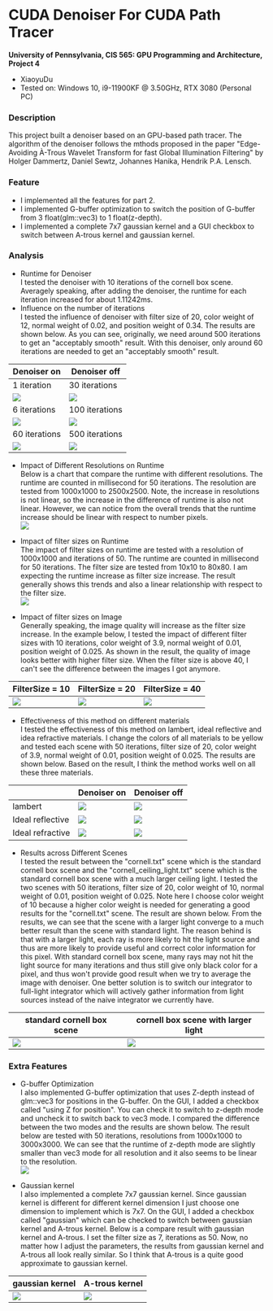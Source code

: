 CUDA Denoiser For CUDA Path Tracer
==================================

**University of Pennsylvania, CIS 565: GPU Programming and Architecture, Project 4**

* XiaoyuDu
* Tested on: Windows 10, i9-11900KF @ 3.50GHz, RTX 3080 (Personal PC)

  
### Description  
This project built a denoiser based on an GPU-based path tracer. The algorithm of the denoiser follows the mthods proposed in the paper "Edge-Avoiding À-Trous Wavelet Transform for fast Global Illumination Filtering" by Holger Dammertz, Daniel Sewtz, Johannes Hanika, Hendrik P.A. Lensch. 
  
  
### Feature  
* I implemented all the features for part 2.  
* I implemented G-buffer optimization to switch the position of G-buffer from 3 float(glm::vec3) to 1 float(z-depth).  
* I implemented a complete 7x7 gaussian kernel and a GUI checkbox to switch between A-trous kernel and gaussian kernel.  

### Analysis  
* Runtime for Denoiser  
I tested the denoiser with 10 iterations of the cornell box scene. Averagely speaking, after adding the denoiser, the runtime for each iteration increased for about 1.11242ms.  
* Influence on the number of iterations  
I tested the influence of denoiser with filter size of 20, color weight of 12, normal weight of 0.02, and position weight of 0.34. The results are shown below. As you can see, originally, we need around 500 iterations to get an "acceptably smooth" result. With this denoiser, only around 60 iterations are needed to get an "acceptably smooth" result.  

|  Denoiser on | Denoiser off |
| ----------------- | ----------------- |
| 1 iteration | 30 iterations |
| ![](images/cornell_ceiling/1_d.png) | ![](images/cornell_ceiling/29.png)  |
| 6 iterations | 100 iterations |
| ![](images/cornell_ceiling/6_d.png) | ![](images/cornell_ceiling/99.png)  |
| 60 iterations | 500 iterations |
| ![](images/cornell_ceiling/60_d.png) | ![](images/cornell_ceiling/500.png)  |
  
* Impact of Different Resolutions on Runtime  
Below is a chart that compare the runtime with different resolutions. The runtime are counted in millisecond for 50 iterations. The resolution are tested from 1000x1000 to 2500x2500. Note, the increase in resolutions is not linear, so the increase in the difference of runtime is also not linear. However, we can notice from the overall trends that the runtime increase should be linear with respect to number pixels.  
![](images/runtime_vs_resolution.png)  

* Impact of filter sizes on Runtime  
The impact of filter sizes on runtime are tested with a resolution of 1000x1000 and iterations of 50. The runtime are counted in millisecond for 50 iterations. The filter size are tested from 10x10 to 80x80. I am expecting the runtime increase as filter size increase. The result generally shows this trends and also a linear relationship with respect to the filter size.  
![](images/filtersize_vs_runtime.png)  

* Impact of filter sizes on Image  
Generally speaking, the image quality will increase as the filter size increase. In the example below, I tested the impact of different filter sizes with 10 iterations, color weight of 3.9, normal weight of 0.01, position weight of 0.025. As shown in the result, the quality of image looks better with higher filter size. When the filter size is above 40, I can't see the difference between the images I got anymore.

|  FilterSize = 10 | FilterSize = 20 | FilterSize = 40 |
| ----------------- | ----------------- | --- |
| ![](images/cornell_ceiling/filtersize/10.png) | ![](images/cornell_ceiling/filtersize/20.png) | ![](images/cornell_ceiling/filtersize/40.png) |

* Effectiveness of this method on different materials  
I tested the effectiveness of this method on lambert, ideal reflective and idea refractive materials. I change the colors of all materials to be yellow and tested each scene with 50 iterations, filter size of 20, color weight of 3.9, normal weight of 0.01, position weight of 0.025. The results are shown below. Based on the result, I think the method works well on all these three materials.

|  |  Denoiser on | Denoiser off |
| --- | ----------------- | ----------------- |
| lambert | ![](images/cornell_ceiling_2/d_lambert.png) | ![](images/cornell_ceiling_2/lambert.png)  |
| Ideal reflective | ![](images/cornell_ceiling_2/d_reflective.png)  | ![](images/cornell_ceiling_2/reflective.png)  |
| Ideal refractive | ![](images/cornell_ceiling_2/d_refractive.png) | ![](images/cornell_ceiling_2/refractive.png) |

* Results across Different Scenes  
I tested the result between the "cornell.txt" scene which is the standard cornell box scene and the "cornell_ceiling_light.txt" scene which is the standard cornell box scene with a much larger ceiling light. I tested the two scenes with 50 iterations, filter size of 20, color weight of 10, normal weight of 0.01, position weight of 0.025. Note here I choose color weight of 10 because a higher color weight is needed for generating a good results for the "cornell.txt" scene. The result are shown below. From the results, we can see that the scene with a larger light converge to a much better result than the scene with standard light. The reason behind is that with a larger light, each ray is more likely to hit the light source and thus are more likely to provide useful and correct color information for this pixel. With standard cornell box scene, many rays may not hit the light source for many iterations and thus still give only black color for a pixel, and thus won't provide good result when we try to average the image with denoiser. One better solution is to switch our integrator to full-light integrator which will actively gather information from light sources instead of the naive integrator we currently have.  

| standard cornell box scene | cornell box scene with larger light |
| ------ | -- |
| ![](images/cornell_ceiling_1and2/cornell.png) | ![](images/cornell_ceiling_1and2/cornell_ceiling.png) |

### Extra Features  
* G-buffer Optimization  
I also implemented G-buffer optimization that uses Z-depth instead of glm::vec3 for positions in the G-buffer. On the GUI, I added a checkbox called "using Z for position". You can check it to switch to z-depth mode and uncheck it to switch back to vec3 mode. I compared the difference between the two modes and the results are shown below. The result below are tested with 50 iterations, resolutions from 1000x1000 to 3000x3000. We can see that the runtime of z-depth mode are slightly smaller than vec3 mode for all resolution and it also seems to be linear to the resolution.  
![](images/zdepth_vs_vec3.png)  

* Gaussian kernel  
I also implemented a complete 7x7 gaussian kernel. Since gaussian kernel is different for different kernel dimension I just choose one dimension to implement which is 7x7. On the GUI, I added a checkbox called "gaussian" which can be checked to switch between gaussian kernel and A-trous kernel. Below is a compare result with gaussian kernel and A-trous. I set the filter size as 7, iterations as 50. Now, no matter how I adjust the parameters, the results from gaussian kernel and A-trous all look really similar. So I think that A-trous is a quite good approximate to gaussian kernel. 

| gaussian kernel | A-trous kernel |
| --- | --- | 
| ![](images/gaussian/gaussian.png)  | ![](images/gaussian/no_gaussian.png) |
